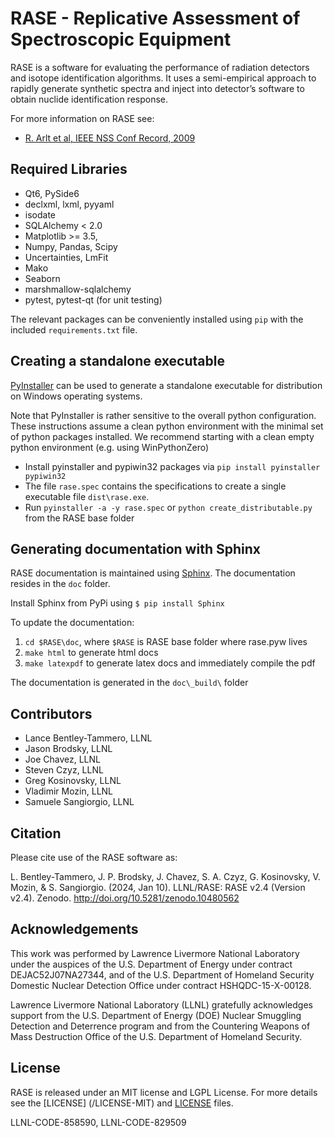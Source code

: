 RASE - Replicative Assessment of Spectroscopic Equipment
========================================================

RASE is a software for evaluating the performance of radiation detectors and isotope identification algorithms.
It uses a semi-empirical approach to rapidly generate synthetic spectra and inject into detector’s software
to obtain nuclide identification response.

For more information on RASE see:
* [R. Arlt et al, IEEE NSS Conf Record, 2009](https://doi.org/10.1109/NSSMIC.2009.5402448)


Required Libraries
----------------------------------
* Qt6, PySide6
* declxml, lxml, pyyaml
* isodate
* SQLAlchemy < 2.0
* Matplotlib >= 3.5, 
* Numpy, Pandas, Scipy
* Uncertainties, LmFit
* Mako
* Seaborn
* marshmallow-sqlalchemy
* pytest, pytest-qt (for unit testing)

The relevant packages can be conveniently installed using `pip` with the included `requirements.txt` file.

Creating a standalone executable
--------------------------------
[PyInstaller](http://www.pyinstaller.org/) can be used to generate a standalone executable for distribution on Windows
operating systems.

Note that PyInstaller is rather sensitive to the overall python configuration. These instructions assume a clean
python environment with the minimal set of python packages installed. We recommend starting with a clean empty python environment 
(e.g. using WinPythonZero)

* Install pyinstaller and pypiwin32 packages via `pip install pyinstaller pypiwin32`
* The file `rase.spec` contains the specifications to create a single executable file `dist\rase.exe`.
* Run `pyinstaller -a -y rase.spec`  or `python create_distributable.py` from the RASE base folder


Generating documentation with Sphinx
------------------------------------
RASE documentation is maintained using [Sphinx](http://www.sphinx-doc.org/en/stable/).
The documentation resides in the `doc` folder.

Install Sphinx from PyPi using
`$ pip install Sphinx`

<!-- For referencing figures by number it is required to install the numfig extension for Sphinx. -->
<!-- Installation is performed with the following steps: -->
<!-- 1. Download and untar the file at this [link](https://sourceforge.net/projects/numfig/files/Releases/sphinx_numfig-r13.tgz/download) -->
<!-- 1. Run `2to3 -w setup.py` -->
<!-- 1. Run `python setup.py install` -->

To update the documentation:
1. `cd $RASE\doc`, where `$RASE` is RASE base folder where rase.pyw lives
1. `make html` to generate html docs
1. `make latexpdf` to generate latex docs and immediately compile the pdf

The documentation is generated in the `doc\_build\` folder


Contributors
------------

- Lance Bentley-Tammero, LLNL
- Jason Brodsky, LLNL
- Joe Chavez, LLNL
- Steven Czyz, LLNL
- Greg Kosinovsky, LLNL
- Vladimir Mozin, LLNL
- Samuele Sangiorgio, LLNL

Citation
--------

Please cite use of the RASE software as:

L. Bentley-Tammero, J. P. Brodsky, J. Chavez, S. A. Czyz, G. Kosinovsky, V. Mozin, & S. Sangiorgio. 
(2024, Jan 10). LLNL/RASE: RASE v2.4 (Version v2.4). Zenodo. http://doi.org/10.5281/zenodo.10480562


Acknowledgements
----------------

This work was performed by Lawrence Livermore National Laboratory under the auspices
of the U.S. Department of Energy  under contract DEJAC52J07NA27344,
and of the U.S. Department of Homeland Security Domestic Nuclear Detection Office
under contract HSHQDC-15-X-00128.

Lawrence Livermore National Laboratory (LLNL) gratefully acknowledges support from
the U.S. Department of Energy (DOE) Nuclear Smuggling Detection and Deterrence
program and from the Countering Weapons of Mass Destruction Office of the U.S.
Department of Homeland Security.


License
-------

RASE is released under an MIT license and LGPL License. For more details see the [LICENSE]
(/LICENSE-MIT) and [LICENSE](/LICENSE-LGPL) files.

LLNL-CODE-858590, LLNL-CODE-829509
